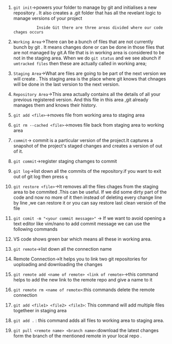 1. `git init`->powers your folder to manage by git and initialises a new repository .
 It also creates a .git folder that has all the revelant logic to manage versions of your project

                 Inside Git there are three areas divided where our code chages occurs    

2.  `Working Area`->There can be a bunch of files that are not currently bunch by git .
 It means changes done or can be done in those files that are not managed by git.A file that is in working 
 area is considered to be not in the staging area. When we do `git status` and we see abunch if `umtracked files`
 then these are actually called in working area;


3.  `Staging Area`->What are files are going to be part of the next version we will create .
 This staging area is the place where git knows that chnages will be done in the last version to the next version.


4.  `Repository Area`->This area actually contains all the details of all your previous registered version.
 And this file in this area ,git already manages them  and knows their history.


5. `git add <file>`->moves file from working area to staging area

6. `git rm --cached <file>`->moves file back from staging area to working area

7. `commit`-> commit is a particular version of the project.It captures a snapshot of the project's staged changes
 and creates a version of out of it.

8. `git commit`->register staging chamges to commit
9. `git log`->list down all the commits of the repository.if you want to exit out of git log then press `q`
10. `git restore <file>`->It removes all the files chages from the staging area to be commited .This can be useful.
If we did some dirty part of the code and now no more of it then instead of deleting every change line by line ,we 
can restore it or you can say restore last clean version of the file  
11. `git comit -m "<your commit message>"` -> If we want to avoid opening a text editor like vim/nano to add commit message we can use the following commands

12. VS code shows green bar which means all these in working area.
  
13. `git remote`->list down all the connection name
14. Remote Connection->It helps you to link two git repositories for uoploading and downloading the changes 
15. `git remote add <name of remote> <link of remote>`->this command helps to add the new link to the remote repo  and give a name to it
16. `git remote rm <name of remote>`:this commands delete the remote connection

17. `git add <file1> <file2> <file3>`: This command will add multiple files togetheer in staging area 
18. `git add .` : this command adds all files to working area to staging area.
19. `git pull <remote name> <branch name>`:download the latest changes form the branch of the mentioned remote in your local repo .